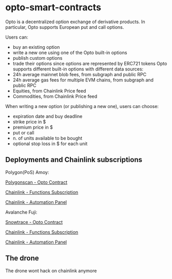 # opto-smart-contracts
Opto is a decentralized option exchange of derivative products. In particular, Opto supports European put and call options.

Users can:

- buy an existing option
- write a new one using one of the Opto built-in options
- publish custom options
- trade their options since options are represented by ERC721 tokens
Opto supports different built-in options with different data sources:
- 24h average mainnet blob fees, from subgraph and public RPC
- 24h average gas fees for multiple EVM chains, from subgraph and public RPC
- Equities, from Chainlink Price feed
- Commodities, from Chainlink Price feed

When writing a new option (or publishing a new one), users can choose:

- expiration date and buy deadline
- strike price in $
- premium price in $
- put or call
- n. of units available to be bought
- optional stop loss in $ for each unit

## Deployments and Chainlink subscriptions

Polygon(PoS) Amoy:

[Polygonscan - Opto Contract](https://amoy.polygonscan.com/address/0x55ef9ba96e80c634e6652fb164fa61517f5611d1#code)

[Chainlink - Functions Subscription](https://functions.chain.link/polygon-amoy/219)

[Chainlink - Automation Panel](https://automation.chain.link/polygon-amoy/8305038180283115066428651333900288117675581444467762397722197618458504533169)

Avalanche Fuji:

[Snowtrace - Opto Contract](https://testnet.snowtrace.io/address/0xdDa994D19956EC4D8E669e1CA8DBEc4e038C08a8)


[Chainlink - Functions Subscription](https://functions.chain.link/fuji/7633)

[Chainlink - Automation Panel](https://automation.chain.link/fuji/45209714636357398284842939654919830991322731419128780532945778056239980412066)



## The drone
The drone wont hack on chainlink anymore



